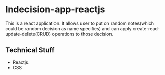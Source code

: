 # Indecision-app-reactjs
<p>This is a react application. It allows user to put on random notes(which could be random decision as name specifies) and can apply create-read-update-delete(CRUD)
operations to those decision.</p>
<h2>Technical Stuff</h2>
<ul><li>Reactjs</li>
<li>CSS</li>
</ul>
